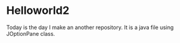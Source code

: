 # Helloworld2
Today is the day I make an another repository.
It is a java file using JOptionPane class.
